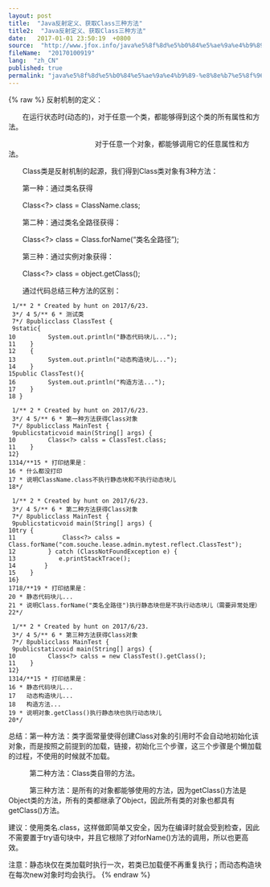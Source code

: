 ```yaml
---
layout: post
title:  "Java反射定义、获取Class三种方法"
title2:  "Java反射定义、获取Class三种方法"
date:   2017-01-01 23:50:19  +0800
source:  "http://www.jfox.info/java%e5%8f%8d%e5%b0%84%e5%ae%9a%e4%b9%89-%e8%8e%b7%e5%8f%96class%e4%b8%89%e7%a7%8d%e6%96%b9%e6%b3%95.html"
fileName:  "20170100919"
lang:  "zh_CN"
published: true
permalink: "java%e5%8f%8d%e5%b0%84%e5%ae%9a%e4%b9%89-%e8%8e%b7%e5%8f%96class%e4%b8%89%e7%a7%8d%e6%96%b9%e6%b3%95.html"
---
```

{% raw %}
反射机制的定义：

　　在运行状态时(动态的)，对于任意一个类，都能够得到这个类的所有属性和方法。

　　　　　　　　　　　　 对于任意一个对象，都能够调用它的任意属性和方法。

　　Class类是反射机制的起源，我们得到Class类对象有3种方法：

　　第一种：通过类名获得

　　Class<?> class = ClassName.class;

　　第二种：通过类名全路径获得：

　　Class<?> class = Class.forName(“类名全路径”);

　　第三种：通过实例对象获得：

　　Class<?> class = object.getClass();

　　通过代码总结三种方法的区别：

     1/** 2 * Created by hunt on 2017/6/23.
     3*/ 4 5/** 6 * 测试类
     7*/ 8publicclass ClassTest {
     9static{
    10         System.out.println("静态代码块儿...");
    11    }
    12    {
    13         System.out.println("动态构造块儿...");
    14    }
    15public ClassTest(){
    16         System.out.println("构造方法...");
    17    }
    18 }

     1/** 2 * Created by hunt on 2017/6/23.
     3*/ 4 5/** 6 * 第一种方法获得Class对象
     7*/ 8publicclass MainTest {
     9publicstaticvoid main(String[] args) {
    10         Class<?> calss = ClassTest.class;
    11    }
    12}
    1314/**15 * 打印结果是：
    16 * 什么都没打印
    17 * 说明ClassName.class不执行静态块和不执行动态块儿
    18*/

     1/** 2 * Created by hunt on 2017/6/23.
     3*/ 4 5/** 6 * 第二种方法获得Class对象
     7*/ 8publicclass MainTest {
     9publicstaticvoid main(String[] args) {
    10try {
    11             Class<?> calss = Class.forName("com.souche.lease.admin.mytest.reflect.ClassTest");
    12         } catch (ClassNotFoundException e) {
    13            e.printStackTrace();
    14        }
    15    }
    16}
    1718/**19 * 打印结果是：
    20 * 静态代码块儿...
    21 * 说明Class.forName("类名全路径")执行静态块但是不执行动态块儿（需要异常处理）
    22*/

     1/** 2 * Created by hunt on 2017/6/23.
     3*/ 4 5/** 6 * 第三种方法获得Class对象
     7*/ 8publicclass MainTest {
     9publicstaticvoid main(String[] args) {
    10         Class<?> calss = new ClassTest().getClass();
    11    }
    12}
    1314/**15 * 打印结果是：
    16 * 静态代码块儿...
    17   动态构造块儿...
    18   构造方法...
    19 * 说明对象.getClass()执行静态块也执行动态块儿
    20*/

总结：第一种方法：类字面常量使得创建Class对象的引用时不会自动地初始化该对象，而是按照之前提到的加载，链接，初始化三个步骤，这三个步骤是个懒加载的过程，不使用的时候就不加载。

　　　第二种方法：Class类自带的方法。

　　　第三种方法：是所有的对象都能够使用的方法，因为getClass()方法是Object类的方法，所有的类都继承了Object，因此所有类的对象也都具有getClass()方法。

建议：使用类名.class，这样做即简单又安全，因为在编译时就会受到检查，因此不需要置于try语句块中，并且它根除了对forName()方法的调用，所以也更高效。

注意：静态块仅在类加载时执行一次，若类已加载便不再重复执行；而动态构造块在每次new对象时均会执行。
{% endraw %}
